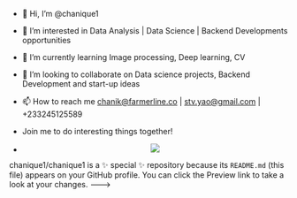 - 👋 Hi, I’m @chanique1
- 👀 I’m interested in Data Analysis | Data Science | Backend Developments opportunities
- 🌱 I’m currently learning Image processing, Deep learning, CV
- 💞️ I’m looking to collaborate on Data science projects, Backend Development and start-up ideas
- 📫 How to reach me chanik@farmerline.co | stv.yao@gmail.com | +233245125589
- Join me to do interesting things together!

- <p align="center">
  <a href="https://skillicons.dev">
    <img src="https://skillicons.dev/icons?i=git,kubernetes,docker,c,vim,github,go,html,linkedin,matlab,mongodb,mysql,postgres,powershell,py,r,stackoverflow,tensorflow,twitter,visualstudio,vscode,atom" />
  </a>
</p>

chanique1/chanique1 is a ✨ special ✨ repository because its `README.md` (this file) appears on your GitHub profile.
You can click the Preview link to take a look at your changes.
--->
